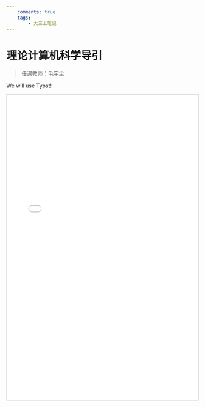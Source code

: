 ```yaml
---
    comments: true
    tags: 
        - 大三上笔记
---
```


# 理论计算机科学导引

> 任课教师：毛宇尘

We will use Typst!

<iframe src="../TCS.pdf" width="100%" height="800px" style="border: 1px solid #ccc; overflow: auto;"></iframe>